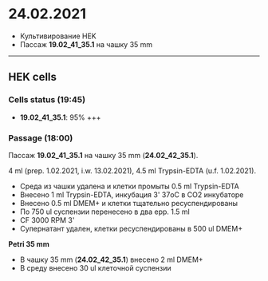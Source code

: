 24.02.2021
==========

- Культивирование HEK
- Пассаж **19.02_41_35.1** на чашку 35 mm

---

## HEK cells
### Cells status (19:45)
- **19.02_41_35.1**: 95% +++

### Passage (18:00)
Пассаж **19.02_41_35.1** на чашку 35 mm (**24.02_42_35.1**).

4 ml (prep. 1.02.2021, i.w. 13.02.2021), 4.5 ml Trypsin-EDTA (u.f. 1.02.2021).

- Среда из чашки удалена и клетки промыты 0.5 ml Trypsin-EDTA
- Внесено 1 ml Trypsin-EDTA, инкубация 3' 37oC в CO2 инкубаторе
- Внесено 0.5 ml DMEM+ и клетки тщательно ресуспендированы
- По 750 ul суспензии перенесено в два epp. 1.5 ml
- CF 3000 RPM 3'
- Супернатант удален, клетки ресуспендированы в 500 ul DMEM+

**Petri 35 mm**
- В чашку 35 mm (**24.02_42_35.1**) внесено 2 ml DMEM+
- В среду внесено 30 ul клеточной суспензии